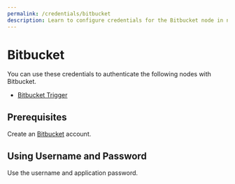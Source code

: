 ```yaml
---
permalink: /credentials/bitbucket
description: Learn to configure credentials for the Bitbucket node in n8n
---
```


# Bitbucket

You can use these credentials to authenticate the following nodes with Bitbucket.
- [Bitbucket Trigger](../../nodes-library/trigger-nodes/BitbucketTrigger/README.md)


## Prerequisites

Create an [Bitbucket](https://www.Bitbucket.com/) account.

## Using Username and Password

Use the username and application password.
